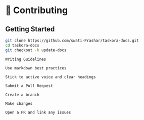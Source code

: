 # 🧰 Contributing

## Getting Started

```bash
git clone https://github.com/swati-Prashar/taskora-docs.git
cd taskora-docs
git checkout -b update-docs
```

```
Writing Guidelines

Use markdown best practices

Stick to active voice and clear headings

Submit a Pull Request

Create a branch

Make changes

Open a PR and link any issues
```
